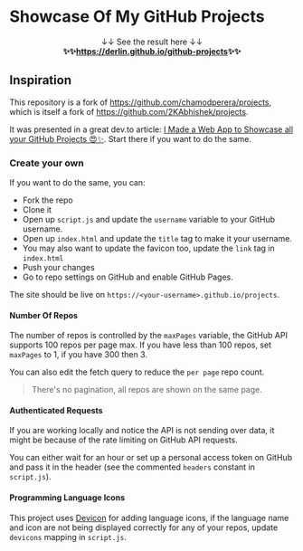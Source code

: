 # Showcase Of My GitHub Projects


<div align="center">
↓↓ See the result here ↓↓<br>
<b>✨✨<a href="https://derlin.github.io/github-projects" target="_blank">https://derlin.github.io/github-projects</a>✨✨</b>
</div>

## Inspiration

This repository is a fork of https://github.com/chamodperera/projects, which is itself a fork of https://github.com/2KAbhishek/projects.

It was presented in a great dev.to article: [I Made a Web App to Showcase all your GitHub Projects 😍✨](
https://dev.to/2kabhishek/i-made-a-web-app-to-showcase-all-your-github-projects-le3). Start there if you want to do the same.


### Create your own

If you want to do the same, you can:

- Fork the repo
- Clone it
- Open up `script.js` and update the `username` variable to your GitHub username.
- Open up `index.html` and update the `title` tag to make it your username.
- You may also want to update the favicon too, update the `link` tag in `index.html`
- Push your changes
- Go to repo settings on GitHub and enable GitHub Pages.

The site should be live on `https://<your-username>.github.io/projects`.

#### Number Of Repos

The number of repos is controlled by the `maxPages` variable, the GitHub API supports 100 repos per page max.
If you have less than 100 repos, set `maxPages` to 1, if you have 300 then 3.

You can also edit the fetch query to reduce the `per page` repo count.
> There's no pagination, all repos are shown on the same page.

#### Authenticated Requests

If you are working locally and notice the API is not sending over data, it might be because of the rate limiting on GitHub API requests.

You can either wait for an hour or set up a personal access token on GitHub and pass it in the header (see the commented `headers` constant
in `script.js`).

#### Programming Language Icons

This project uses [Devicon](https://devicon.dev/) for adding language icons, if the language name and icon are not being
displayed correctly for any of your repos, update `devicons` mapping in `script.js`.